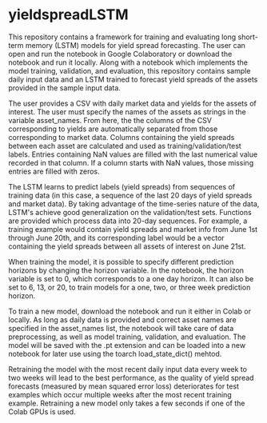 # yieldspreadLSTM
This repository contains a framework for training and evaluating long short-term memory (LSTM) models for yield spread forecasting. The user can open and run the notebook in Google Colaboratory or download the notebook and run it locally. Along with a notebook which implements the model training, validation, and evaluation, this repository contains sample daily input data and an LSTM trained to forecast yield spreads of the assets provided in the sample input data.

The user provides a CSV with daily market data and yields for the assets of interest. The user must specify the names of the assets as strings in the variable asset_names. From here, the the columns of the CSV corresponding to yields are automatically separated from those corresponding to market data. Columns containing the yield spreads between each asset are calculated and used as training/validation/test labels. Entries containing NaN values are filled with the last numerical value recorded in that column. If a column starts with NaN values, those missing entries are filled with zeros.  

The LSTM learns to predict labels (yield spreads) from sequences of training data (in this case, a sequence of the last 20 days of yield spreads and market data). By taking advantage of the time-series nature of the data, LSTM's achieve good generalization on the validation/test sets. Functions are provided which process data into 20-day sequences. For example, a training example would contain yield spreads and market info from June 1st through June 20th, and its corresponding label would be a vector containing the yield spreads between all assets of interest on June 21st.

When training the model, it is possible to specify different prediction horizons by changing the horizon variable. In the notebook, the horizon variable is set to 0, which corresponds to a one day horizon. It can also be set to 6, 13, or 20, to train models for a one, two, or three week prediction horizon. 

To train a new model, download the notebook and run it either in Colab or locally. As long as daily data is provided and correct asset names are specified in the asset_names list, the notebook will take care of data preprocessing, as well as model training, validation, and evaluation. The model will be saved with the .pt extension and can be loaded into a new notebook for later use using the toarch load_state_dict() mehtod. 

Retraining the model with the most recent daily input data every week to two weeks will lead to the best performance, as the quality of yield spread forecasts (measured by mean squared error loss) deteriorates for test examples which occur multiple weeks after the most recent training example. Retraining a new model only takes a few seconds if one of the Colab GPUs is used.
